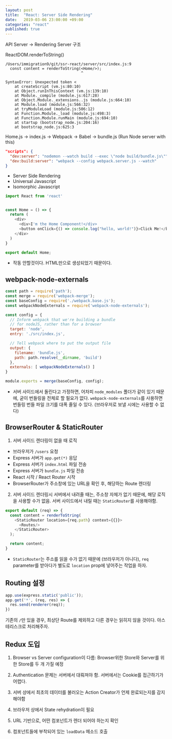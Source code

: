 ```yaml
---
layout: post
title:  "React: Server Side Rendering"
date:   2019-03-06 23:00:00 +09:00
categories: "react"
published: true
---
```


API Server -> Rendering Server 구조

ReactDOM.renderToString()


```
/Users/immigration9/git/ssr-react/server/src/index.js:9
  const content = renderToString(<Home/>);
                                 ^

SyntaxError: Unexpected token <
    at createScript (vm.js:80:10)
    at Object.runInThisContext (vm.js:139:10)
    at Module._compile (module.js:617:28)
    at Object.Module._extensions..js (module.js:664:10)
    at Module.load (module.js:566:32)
    at tryModuleLoad (module.js:506:12)
    at Function.Module._load (module.js:498:3)
    at Function.Module.runMain (module.js:694:10)
    at startup (bootstrap_node.js:204:16)
    at bootstrap_node.js:625:3
```

Home.js -> index.js -> Webpack -> Babel -> bundle.js (Run Node server with this)


```json
"scripts": {
  "dev:server": "nodemon --watch build --exec \"node build/bundle.js\"",
  "dev:build:server": "webpack --config webpack.server.js --watch"
}
```

* Server Side Rendering
* Universal Javascript
* Isomorphic Javascript


```javascript
import React from 'react'


const Home = () => {
  return (
    <div>
      <div>I'm the Home Component!</div>
      <button onClick={() => console.log("hello, world!")}>Click Me!</button>
    </div>
  )
}

export default Home;
```

* 작동 안할것이다. HTML만으로 생성되었기 때문이다.


## webpack-node-externals

```javascript
const path = require('path');
const merge = require('webpack-merge');
const baseConfig = require('./webpack.base.js');
const webpackNodeExternals = require('webpack-node-externals');

const config = {
  // Inform webpack that we're building a bundle
  // for nodeJS, rather than for a browser
  target: 'node',
  entry: './src/index.js',

  // Tell webpack where to put the output file
  output: {
    filename: 'bundle.js',
    path: path.resolve(__dirname, 'build')
  },
  externals: [ webpackNodeExternals() ]
}

module.exports = merge(baseConfig, config);
```
* 서버 사이드에서 돌린다고 가정하면, 어차피 `node_modules` 폴더가 같이 있기 때문에, 굳이 번들링을 전체로 할 필요가 없다. `webpack-node-externals`를 사용하면 번들링 번들 파일 크기를 대폭 줄일 수 있다. (브라우저로 보낼 시에는 사용할 수 없다)


## BrowserRouter & StaticRouter
1. 서버 사이드 렌더링이 없을 때 로직
- 브라우저가 `/users` 요청
- Express 서버가 `app.get(*)` 응답
- Express 서버가 `index.html` 파일 전송
- Express 서버가 `bundle.js` 파일 전송
- React 시작 / React Router 시작
- BrowserRouter가 주소창에 있는 URL을 확인 후, 해당하는 Route 렌더링

2. 서버 사이드 렌더링시
서버에서 내려줄 때는, 주소창 자체가 없기 때문에, 해당 로직을 사용할 수가 없음. 서버 사이드에서 내릴 때는 `StaticRouter`를 사용해야함.

```javascript
export default (req) => {
  const content = renderToString(
    <StaticRouter location={req.path} context={{}}>
      <Routes/>
    </StaticRouter>
  );

  return content;
}
```
* `StaticRouter`는 주소를 읽을 수가 없기 때문에 (브라우저가 아니다), `req` parameter를 받아다가 별도로 `location` prop에 넣어주는 작업을 하자.


## Routing 설정

```javascript
app.use(express.static('public'));
app.get('*', (req, res) => {
  res.send(renderer(req));
})

```
기존의 `/`만 있을 경우, 최상단 Route를 제외하고 다른 경우는 읽히지 않을 것이다. 아스테리스크로 처리해주자.


## Redux 도입
1. Browser vs Server configuration이 다름: Browser위한 Store와 Server를 위한 Store를 두 개 가질 예정
2. Authentication 문제는 서버에서 대뤄져야 함. 서버에서는 Cookie를 접근하기가 어렵다.
3. 서버 상에서 최초의 데이터를 불러오는 Action Creator가 언제 완료되는지를 감지해야함
4. 브라우저 상에서 State rehydration이 필요



1. URL 기반으로, 어떤 컴포넌트가 렌더 되어야 하는지 확인
2. 컴포넌트들에 부착되어 있는 `loadData` 메소드 호출
